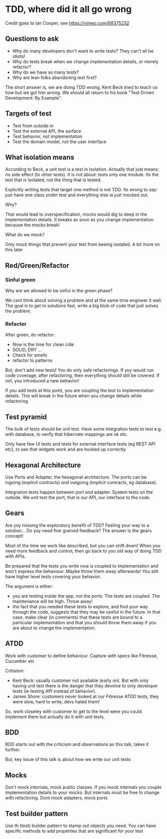 # TDD, where did it all go wrong

Credit goes to Ian Cooper, see https://vimeo.com/68375232

## Questions to ask

* Why do many developers don't want to write tests? They can't all be idiots!
* Why do tests break when we change implementation details, or merely refactor?
* Why do we have so many tests?
* Why are lean folks abandoning test first?

The short answer is, we are doing TDD wrong, Kent Beck tried to teach us how but we got him wrong. 
We should all return to his book "Test Driven Development: By Example".

## Targets of test

* Test from outside in
* Test the external API, the surface
* Test behavior, not implementation
* Test the domain model, not the user interface

## What isolation means

According to Beck, a unit test is a test in isolation. Actually that just means: no side effect (to other tests). It is not about: tests only one module. Its the test that is
Isolated, not the thing that is tested.

Explicitly writing tests that target one method is not TDD. Its wrong to say: just have one class under test and everything else ia just mocked out.

Why?

That would lead to overspecification, mocks would dig to deep in the implementation details. It breaks as soon as you change implementation because the mocks break!

What do we mock?

Only mock things that prevent your test from beeing isolated. A bit more on this later

## Red/Green/Refactor

### Sinful green

Why are we allowed to be sinful in the green phase?

We cant think about solving a problem and at the same time engineer it well.
The goal is to get to solutions fast, write a big blob of code that just solves the problem.

### Refactor

After green, do refactor:
* Now is the time for clean cide
* SOLID, DRY ...
* Check for smells
* refactor to patterns

But, don't add new tests! You do only safe refactorings. If yoy would run code coverage, after refactoring, then everything should still be covered. If not, you introduced a new behavior!

If you add tests at this point, you are coupling the test to implementation details. This will break in the future when you change details while refactoring

## Test pyramid

The bulk of tests should be unit test. Have some integration tests to test e.g. with database, to verify that hibernate mappings are ok etc.

Only have few UI tests and tests for external interface tests (eg REST API etc), to see that widgets work and are hooked up correctly.

## Hexagonal Architecture

Use Ports and Adapter, the hexagonal architecture. The ports can be ingoing (explicit contracts) and outgoing (implicit contracts, eg database).

Integration tests happen between port and adapter. System tests on the outside. We unit test the port, that is our API, our interface to the code.

## Gears

Are yoy missing the exploratory benefit of TDD? Feeling your way to a solution... Do yoy need fine grained feedback? The answer is the gears concept!

Most of the time we work like described, but you can shift down! When you need more feedback and control, then go back to you old way of doing TDD with APIs.

Be prepared that the tests you write now is coupled to implementation and won't express the behaviour. Maybe throw them away afterwards! You still have higher level tests covering your behavior.

The argument is either:
* you are testing inside the app, not the ports. The tests are coupled. The maintenance will be high. Throw away!
* the fact that you needed these tests to explore, and find your way through the code, suggests that they may be useful in the future. In that case, make clear (in comments) that these tests are bound to a particular implementation and that you should throw them away if you are about to change the implementation.

## ATDD

Work with customer to define behaviour. Capture with specs like Fitnesse, Cucumber etc


Critisism:
* Kent Beck: usually customer not available (early on). But with only having unit test there is the danger that they devolve to only developer tests (ie testing API instead of behavior).
* James Shore: customers never looked at our Fitnesse ATDD tests, they were slow, hard to write, devs hated them!

So, work closeley with customer to get to the level were you could implement them but actually do it with unit tests.

## BDD

BDD starts out with the criticism and observations as this talk, takes it further.

But, key issue of this talk is about how we write our unit tests


## Mocks

Don't mock internals, mock public classes. If you mock internals you couple implementation details to your mocks. But internals must be free to change with refactoring. Dont mock adapters, mock ports


## Test builder pattern
Use th (test) builder pattern to stamp out objects you need. You can have specific methods to add properties that are significant for your test
    